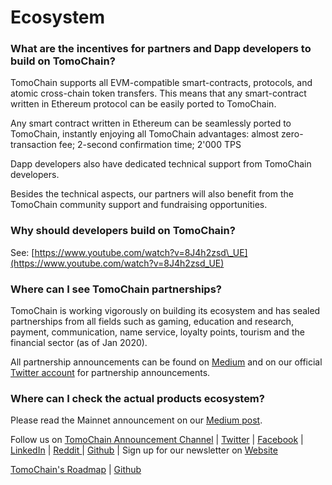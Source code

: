 # Ecosystem

### **What are the incentives for partners and Dapp developers to build on TomoChain?**

TomoChain supports all EVM-compatible smart-contracts, protocols, and atomic cross-chain token transfers. This means that any smart-contract written in Ethereum protocol can be easily ported to TomoChain.

Any smart contract written in Ethereum can be seamlessly ported to TomoChain, instantly enjoying all TomoChain advantages: almost zero-transaction fee; 2-second confirmation time; 2'000 TPS 

Dapp developers also have dedicated technical support from TomoChain developers.

Besides the technical aspects, our partners will also benefit from the TomoChain community support and fundraising opportunities.

### **Why should developers build  on TomoChain?**

See: [https://www.youtube.com/watch?v=8J4h2zsd\_UE](https://www.youtube.com/watch?v=8J4h2zsd_UE)

### **Where can I see TomoChain partnerships?**

TomoChain is working vigorously on building its ecosystem and has sealed partnerships from all fields such as gaming, education and research, payment, communication, name service, loyalty points, tourism and the financial sector \(as of Jan 2020\). 

All partnership announcements can be found on [Medium](https://medium.com/tomochain) and on our official [Twitter account](https://twitter.com/TomoChainANN) for partnership announcements.

### **Where can I check the actual products  ecosystem?**

Please read the Mainnet announcement on our [Medium post](https://medium.com/tomochain/tomochain-mainnet-has-officially-been-launched-25a55dd2efed).

Follow us on [TomoChain Announcement Channel](https://t.me/TomoChainChannel?source=post_page---------------------------) \| [Twitter](https://twitter.com/TomoChainANN?source=post_page---------------------------) \| [Facebook](https://www.facebook.com/tomochainofficial?source=post_page---------------------------) \| [LinkedIn](https://www.linkedin.com/company/tomochain/?source=post_page---------------------------) \| [Reddit ](https://www.reddit.com/r/Tomochain/?source=post_page---------------------------)\| [Github](https://github.com/tomochain?source=post_page---------------------------) \| Sign up for our newsletter on [Website](http://tomochain.com/?source=post_page---------------------------)

[TomoChain's Roadmap](https://tomochain.com/tomochain-roadmap/) \| [Github](https://github.com/tomochain)  



